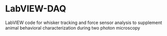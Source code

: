 # LabVIEW-DAQ
LabVIEW code for whisker tracking and force sensor analysis to supplement animal behavioral characterization during two photon microscopy
